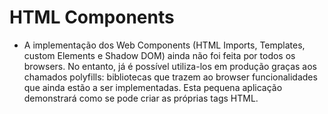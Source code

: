 # HTML Components


- A implementação dos Web Components (HTML Imports, Templates, custom Elements e Shadow DOM) ainda não foi feita por todos os browsers.
No entanto, já é possível utiliza-los em produção graças aos chamados polyfills: bibliotecas que trazem ao browser funcionalidades que ainda estão a ser implementadas. Esta pequena aplicação demonstrará como se pode criar as próprias tags HTML.

